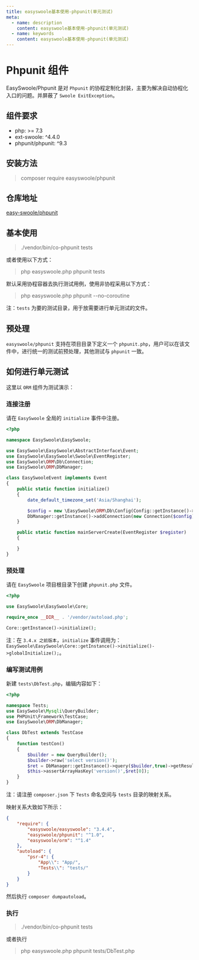 ```yaml
---
title: easyswoole基本使用-phpunit(单元测试)
meta:
  - name: description
    content: easyswoole基本使用-phpunit(单元测试)
  - name: keywords
    content: easyswoole基本使用-phpunit(单元测试)
---
```


# Phpunit 组件

EasySwoole/Phpunit 是对 `Phpunit` 的协程定制化封装，主要为解决自动协程化入口的问题。并屏蔽了 `Swoole ExitException`。

## 组件要求

- php: >= 7.3
- ext-swoole: ^4.4.0
- phpunit/phpunit: ^9.3

## 安装方法

> composer require easyswoole/phpunit

## 仓库地址

[easy-swoole/phpunit](https://github.com/easy-swoole/phpunit)

## 基本使用

> ./vendor/bin/co-phpunit tests

或者使用以下方式：

> php easyswoole.php phpunit tests

默认采用协程容器去执行测试用例，使用非协程采用以下方式：

> php easyswoole.php phpunit --no-coroutine

注：`tests` 为要的测试目录，用于放需要进行单元测试的文件。

## 预处理

`easyswoole/phpunit` 支持在项目目录下定义一个 `phpunit.php`，用户可以在该文件中，进行统一的测试前预处理，其他测试与 `phpunit` 一致。

## 如何进行单元测试

这里以 `ORM` 组件为测试演示：

### 连接注册

请在 `EasySwoole` 全局的 `initialize` 事件中注册。

```php
<?php

namespace EasySwoole\EasySwoole;

use EasySwoole\EasySwoole\AbstractInterface\Event;
use EasySwoole\EasySwoole\Swoole\EventRegister;
use EasySwoole\ORM\Db\Connection;
use EasySwoole\ORM\DbManager;

class EasySwooleEvent implements Event
{
    public static function initialize()
    {
        date_default_timezone_set('Asia/Shanghai');

        $config = new \EasySwoole\ORM\Db\Config(Config::getInstance()->getConf("MYSQL"));
        DbManager::getInstance()->addConnection(new Connection($config));
    }

    public static function mainServerCreate(EventRegister $register)
    {

    }
}
```

### 预处理

请在 `EasySwoole` 项目根目录下创建 `phpunit.php` 文件。

```php
<?php

use EasySwoole\EasySwoole\Core;

require_once __DIR__ . '/vendor/autoload.php';

Core::getInstance()->initialize();
```

注：在 `3.4.x 之前版本`，`initialize` 事件调用为：`EasySwoole\EasySwoole\Core::getInstance()->initialize()->globalInitialize();`。

### 编写测试用例

新建 `tests\DbTest.php`，编辑内容如下：

```php
<?php

namespace Tests;
use EasySwoole\Mysqli\QueryBuilder;
use PHPUnit\Framework\TestCase;
use EasySwoole\ORM\DbManager;

class DbTest extends TestCase
{
    function testCon()
    {
        $builder = new QueryBuilder();
        $builder->raw('select version()');
        $ret = DbManager::getInstance()->query($builder,true)->getResult();
        $this->assertArrayHasKey('version()',$ret[0]);
    }
}
```

注：请注册 `composer.json` 下 `Tests` 命名空间与 `tests` 目录的映射关系。

映射关系大致如下所示：

```json
{
    "require": {
        "easyswoole/easyswoole": "3.4.4",
        "easyswoole/phpunit": "^1.0",
        "easyswoole/orm": "^1.4"
    },
    "autoload": {
        "psr-4": {
            "App\\": "App/",
            "Tests\\": "tests/"
        }
    }
}
```

然后执行 `composer dumpautoload`。

### 执行

> ./vendor/bin/co-phpunit tests

或者执行

> php easyswoole.php phpunit tests/DbTest.php
